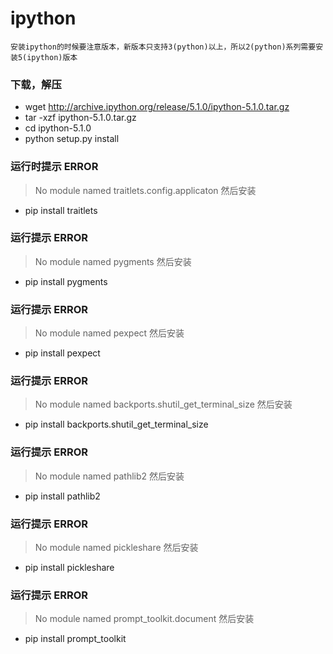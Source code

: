 # ipython

    安装ipython的时候要注意版本，新版本只支持3(python)以上，所以2(python)系列需要安装5(ipython)版本

### 下载，解压
* wget http://archive.ipython.org/release/5.1.0/ipython-5.1.0.tar.gz
* tar -xzf ipython-5.1.0.tar.gz
* cd ipython-5.1.0
* python setup.py install

### 运行时提示 ERROR
> No module named traitlets.config.applicaton
然后安装
* pip install traitlets

### 运行提示 ERROR
> No module named pygments
然后安装
* pip install pygments

### 运行提示 ERROR
> No module named pexpect
然后安装
* pip install pexpect

### 运行提示 ERROR
> No module named backports.shutil_get_terminal_size
然后安装
* pip install backports.shutil_get_terminal_size

### 运行提示 ERROR
> No module named pathlib2
然后安装
* pip install pathlib2

### 运行提示 ERROR
> No module named pickleshare
然后安装
* pip install pickleshare

### 运行提示 ERROR
> No module named prompt_toolkit.document
然后安装
* pip install prompt_toolkit
